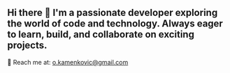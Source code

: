 ## Hi there 👋 I'm a passionate developer exploring the world of code and technology. Always eager to learn, build, and collaborate on exciting projects.  

📧 Reach me at: o.kamenkovic@gmail.com
<!--
**giokmn/giokmn** is a ✨ _special_ ✨ repository because its `README.md` (this file) appears on your GitHub profile.

Here are some ideas to get you started:

- 🔭 I’m currently working on ...
- 🌱 I’m currently learning ...
- 👯 I’m looking to collaborate on ...
- 🤔 I’m looking for help with ...
- 💬 Ask me about ...
- 📫 How to reach me: ...
- 😄 Pronouns: ...
- ⚡ Fun fact: ...
-->
